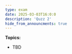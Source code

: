 ```yaml
---
type: exam
date: 2025-03-03T16:0:0
description: 'Quzz 2'
hide_from_announcments: true
---
```

**Topics:**
- TBD
